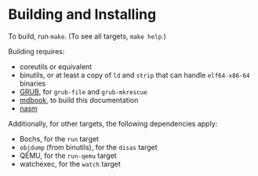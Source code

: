Building and Installing
=======================

To build, run `make`. (To see all targets, `make help`.)

Building requires:

-	coreutils or equivalent
-	binutils, or at least a copy of `ld` and `strip` that can handle `elf64-x86-64` binaries
-	[GRUB](https://www.gnu.org/software/grub/), for `grub-file` and `grub-mkrescue`
-	[mdbook](https://github.com/rust-lang-nursery/mdBook), to build this documentation
-	[nasm](https://nasm.us/)

Additionally, for other targets, the following dependencies apply:

-	Bochs, for the `run` target
-	`objdump` (from binutils), for the `disas` target
-	QEMU, for the `run-qemu` target
-	watchexec, for the `watch` target
